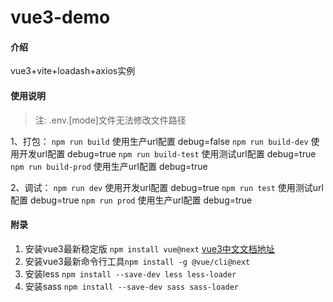 # vue3-demo

#### 介绍
vue3+vite+loadash+axios实例

#### 使用说明

> 注: .env.[mode]文件无法修改文件路径

1、打包：
    `npm run build` 使用生产url配置 debug=false
    `npm run build-dev` 使用开发url配置 debug=true
    `npm run build-test` 使用测试url配置 debug=true
    `npm run build-prod` 使用生产url配置 debug=true

2、调试：
    `npm run dev` 使用开发url配置 debug=true
    `npm run test` 使用测试url配置 debug=true
    `npm run prod` 使用生产url配置 debug=true

#### 附录

1.  安装vue3最新稳定版 `npm install vue@next` [vue3中文文档地址](https://vue3js.cn/docs/zh/guide/introduction.html)
2.  安装vue3最新命令行工具`npm install -g @vue/cli@next`
3.  安装less `npm install --save-dev less less-loader`
4.  安装sass `npm install --save-dev sass sass-loader`